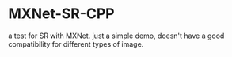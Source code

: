 # MXNet-SR-CPP
a test for SR with MXNet.
just a simple demo, doesn't have a good compatibility for different types of image.
